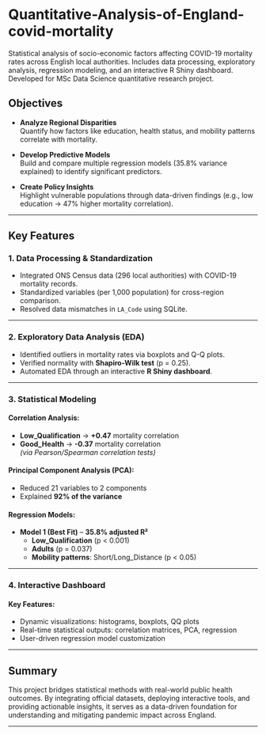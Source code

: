 # Quantitative-Analysis-of-England-covid-mortality
Statistical analysis of socio-economic factors affecting COVID-19 mortality rates across English local authorities. Includes data processing, exploratory analysis, regression modeling, and an interactive R Shiny dashboard. Developed for MSc Data Science quantitative research project.

## Objectives

- **Analyze Regional Disparities**  
  Quantify how factors like education, health status, and mobility patterns correlate with mortality.

- **Develop Predictive Models**  
  Build and compare multiple regression models (35.8% variance explained) to identify significant predictors.

- **Create Policy Insights**  
  Highlight vulnerable populations through data-driven findings (e.g., low education → 47% higher mortality correlation).

---

## Key Features

### 1. Data Processing & Standardization
- Integrated ONS Census data (296 local authorities) with COVID-19 mortality records.
- Standardized variables (per 1,000 population) for cross-region comparison.
- Resolved data mismatches in `LA_Code` using SQLite.
---
### 2. Exploratory Data Analysis (EDA)
- Identified outliers in mortality rates via boxplots and Q-Q plots.
- Verified normality with **Shapiro-Wilk test** (p = 0.25).
- Automated EDA through an interactive **R Shiny dashboard**.
---
### 3.  Statistical Modeling
####  Correlation Analysis:
- **Low_Qualification** → **+0.47** mortality correlation  
- **Good_Health** → **-0.37** mortality correlation  
  *(via Pearson/Spearman correlation tests)*

####  Principal Component Analysis (PCA):
- Reduced 21 variables to 2 components
- Explained **92% of the variance**

####  Regression Models:
- **Model 1 (Best Fit)** – **35.8% adjusted R²**
  - **Low_Qualification** (p < 0.001)
  - **Adults** (p = 0.037)
  - **Mobility patterns**: Short/Long_Distance (p < 0.05)
---
### 4. Interactive Dashboard

#### Key Features:
- Dynamic visualizations: histograms, boxplots, QQ plots
- Real-time statistical outputs: correlation matrices, PCA, regression
- User-driven regression model customization
---

##  Summary
This project bridges statistical methods with real-world public health outcomes. By integrating official datasets, deploying interactive tools, and providing actionable insights, it serves as a data-driven foundation for understanding and mitigating pandemic impact across England.

---
